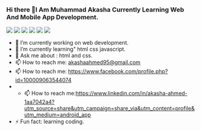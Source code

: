 ### Hi there 👋I Am Muhammad Akasha Currently Learning Web And Mobile App Development.
![](https://komarev.com/ghpvc/?username=your-github-muhammad-akasha)
 ![](https://komarev.com/ghpvc/?username=your-github-muhammad-akasha&color=blue)
 ![](https://komarev.com/ghpvc/?username=your-github-muhammad-akasha&style=flat)
 ![](https://komarev.com/ghpvc/?username=your-github-muhammad-akasha&label=PROFILE+VIEWS)
 ![](https://komarev.com/ghpvc/?username=your-github-muhammad-akasha&base=10)
 ![](https://komarev.com/ghpvc/?username=your-github-muhammad-akasha&abbreviated=true)



- 🔭 I’m currently working on web development.
- 🌱 I’m currently learning" html css javascript.
- 💬 Ask me about : html and css.
- 📫 How to reach me: akashaahmed95@gmail.com
- 📫 How to reach me: https://www.facebook.com/profile.php?id=100009063544074
- - 📫 How to reach me:https://www.linkedin.com/in/akasha-ahmed-1aa7042a4?utm_source=share&utm_campaign=share_via&utm_content=profile&utm_medium=android_app
- ⚡ Fun fact: learning coding.

